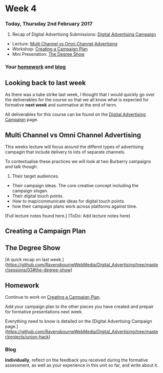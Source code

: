 # Week 4

### Today, Thursday 2nd February 2017

1. Recap of Digital Advertising Submissions: [Digital Advertising Campaign](https://github.com/RavensbourneWebMedia/Digital_Advertising/tree/master/projects/union-hack)
* Lecture: [Multi Channel vs Omni Channel Advertising](#multi-channel-vs-omni-channel-advertising)
* Workshop: [Creating a Campaign Plan](#creating-a-campaign-plan) 
* Mini Presenation: [The Degree Show](#the-degree-show)

### Your [homework](#homework) and [blog](#blog)


## Looking back to last week

As there was a tube strike last week, I thought that I would quickly go over the deliverables for the course so that we all know what is expected for formative **next week** and summative at the end of term. 

All deliverables for this course can be found on the [Digital Advertising Campaign](https://github.com/RavensbourneWebMedia/Digital_Advertising/tree/master/projects/union-hack) page. 


## Multi Channel vs Omni Channel Advertising

This weeks lecture will focus around the differnt types of advertising campagin that include delivery to lots of separate channels. 

To contextualise these practices we will look at two Burberry campaigns and talk though:

1. Their target audiences. 
* Their campaign ideas. The core creative concept including the campaign slogan. 
* Their digital touch points. 
* How to map/communicate ideas for digital touch points. 
* how their campaign plans work across platforms against time. 

[Full lecture notes found here.] (ToDo: Add lecture notes here)

## Creating a Campaign Plan




## The Degree Show

[A quick recap on last week.] (https://github.com/RavensbourneWebMedia/Digital_Advertising/tree/master/sessions/03#the-degree-show)

## Homework
    
Continue to work on [Creating a Campaign Plan](#creating-a-campaign-plan). 

Add your campaign plan to the other pieces you have created and prepair for formative presentations next week. 

Everything need to know is detailed on the [Digital Advertising Campaign page.] (https://github.com/RavensbourneWebMedia/Digital_Advertising/tree/master/projects/union-hack)

### Blog 

**Individually**, reflect on the feedback you received during the formative assessment, as well as your experience in this unit so far, and write about it.
